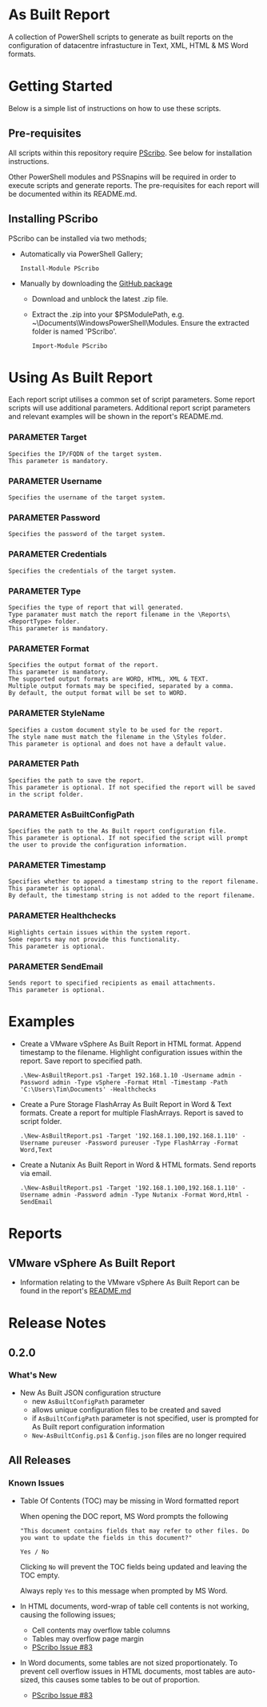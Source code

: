 # As Built Report

A collection of PowerShell scripts to generate as built reports on the configuration of datacentre infrastucture in Text, XML, HTML & MS Word formats.

# Getting Started
Below is a simple list of instructions on how to use these scripts.

## Pre-requisites

All scripts within this repository require [PScribo](https://github.com/iainbrighton/PScribo). See below for installation instructions.

Other PowerShell modules and PSSnapins will be required in order to execute scripts and generate reports. The pre-requisites for each report will be documented within its README.md.

## Installing PScribo
PScribo can be installed via two methods;
- Automatically via PowerShell Gallery;
    
    `Install-Module PScribo`

- Manually by downloading the [GitHub package](https://github.com/iainbrighton/PScribo)
  - Download and unblock the latest .zip file.
  - Extract the .zip into your $PSModulePath, e.g. ~\Documents\WindowsPowerShell\Modules.
    Ensure the extracted folder is named 'PScribo'.

    `Import-Module PScribo`

# Using As Built Report

Each report script utilises a common set of script parameters. Some report scripts will use additional parameters. Additional report script parameters and relevant examples will be shown in the report's README.md.

### PARAMETER Target
    Specifies the IP/FQDN of the target system.
    This parameter is mandatory.

### PARAMETER Username
    Specifies the username of the target system.

### PARAMETER Password
    Specifies the password of the target system.

### PARAMETER Credentials
    Specifies the credentials of the target system.

### PARAMETER Type
    Specifies the type of report that will generated.
    Type paramater must match the report filename in the \Reports\<ReportType> folder.
    This parameter is mandatory.

### PARAMETER Format
    Specifies the output format of the report.
    This parameter is mandatory.
    The supported output formats are WORD, HTML, XML & TEXT.
    Multiple output formats may be specified, separated by a comma.
    By default, the output format will be set to WORD.

### PARAMETER StyleName
    Specifies a custom document style to be used for the report.
    The style name must match the filename in the \Styles folder.
    This parameter is optional and does not have a default value.

### PARAMETER Path
    Specifies the path to save the report.
    This parameter is optional. If not specified the report will be saved in the script folder.

### PARAMETER AsBuiltConfigPath
    Specifies the path to the As Built report configuration file.
    This parameter is optional. If not specified the script will prompt the user to provide the configuration information.
    
### PARAMETER Timestamp
    Specifies whether to append a timestamp string to the report filename.
    This parameter is optional. 
    By default, the timestamp string is not added to the report filename.

### PARAMETER Healthchecks
    Highlights certain issues within the system report.
    Some reports may not provide this functionality.
    This parameter is optional.

### PARAMETER SendEmail
    Sends report to specified recipients as email attachments.
    This parameter is optional.

# Examples
- Create a VMware vSphere As Built Report in HTML format. Append timestamp to the filename. Highlight configuration issues within the report. Save report to specified path.

    `.\New-AsBuiltReport.ps1 -Target 192.168.1.10 -Username admin -Password admin -Type vSphere -Format Html -Timestamp -Path 'C:\Users\Tim\Documents' -Healthchecks`

- Create a Pure Storage FlashArray As Built Report in Word & Text formats. Create a report for multiple FlashArrays. Report is saved to script folder.

    `.\New-AsBuiltReport.ps1 -Target '192.168.1.100,192.168.1.110' -Username pureuser -Password pureuser -Type FlashArray -Format Word,Text`

- Create a Nutanix As Built Report in Word & HTML formats. Send reports via email.

    `.\New-AsBuiltReport.ps1 -Target '192.168.1.100,192.168.1.110' -Username admin -Password admin -Type Nutanix -Format Word,Html -SendEmail`

# Reports

## VMware vSphere As Built Report
- Information relating to the VMware vSphere As Built Report can be found in the report's [README.md](https://github.com/tpcarman/As-Built-Report/tree/master/Reports/vSphere)

# Release Notes
## 0.2.0
### What's New
- New As Built JSON configuration structure
  - new `AsBuiltConfigPath` parameter
  - allows unique configuration files to be created and saved
  - if `AsBuiltConfigPath` parameter is not specified, user is prompted for As Built report configuration information
  - `New-AsBuiltConfig.ps1` & `Config.json` files are no longer required 

## All Releases
### Known Issues
- Table Of Contents (TOC) may be missing in Word formatted report

    When opening the DOC report, MS Word prompts the following 
    
    `"This document contains fields that may refer to other files. Do you want to update the fields in this document?"`
    
    `Yes / No`

    Clicking `No` will prevent the TOC fields being updated and leaving the TOC empty.

    Always reply `Yes` to this message when prompted by MS Word.

- In HTML documents, word-wrap of table cell contents is not working, causing the following issues;
  - Cell contents may overflow table columns
  - Tables may overflow page margin
  - [PScribo Issue #83](https://github.com/iainbrighton/PScribo/issues/83)

- In Word documents, some tables are not sized proportionately. To prevent cell overflow issues in HTML documents, most tables are auto-sized, this causes some tables to be out of proportion.
    
    - [PScribo Issue #83](https://github.com/iainbrighton/PScribo/issues/83)